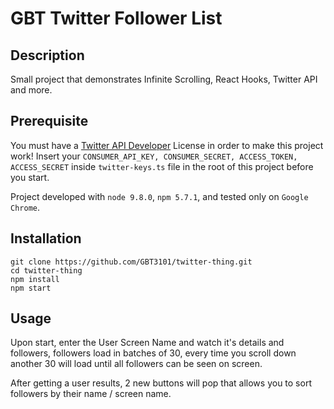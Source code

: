 # GBT Twitter Follower List

## Description
Small project that demonstrates Infinite Scrolling, React Hooks, Twitter API and more.

## Prerequisite

You must have a [Twitter API Developer](https://developer.twitter.com/en/apply-for-access) License in order to make this project work!
Insert your `CONSUMER_API_KEY, CONSUMER_SECRET, ACCESS_TOKEN, ACCESS_SECRET` inside `twitter-keys.ts` file in the root of this project before you start.

Project developed with `node 9.8.0`, `npm 5.7.1`, and tested only on `Google Chrome`.


## Installation
```
git clone https://github.com/GBT3101/twitter-thing.git
cd twitter-thing
npm install
npm start
```

## Usage
Upon start, enter the User Screen Name and watch it's details and followers, followers load in batches of 30, every time you scroll down another 30 will load until all followers can be seen on screen.

After getting a user results, 2 new buttons will pop that allows you to sort followers by their name / screen name.
